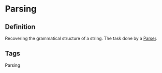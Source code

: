 # Parsing

## Definition
Recovering the grammatical structure of a string. The task done by a [Parser](Parser).

## Tags
Parsing


